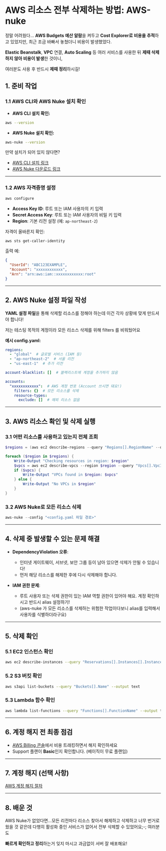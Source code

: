 
# AWS 리소스 전부 삭제하는 방법: AWS-nuke

정말 어려웠다... **AWS Budgets 예산 알람**을 켜두고 **Cost Explorer로 비용을 추적**하고 있었지만, 최근 조금 바빠서 놓쳤더니 비용이 발생했었다.

**Elastic Beanstalk**, **VPC** 연결, **Auto Scaling** 등 여러 서비스를 사용한 뒤 **제때 삭제하지 않아 비용이 발생**한 것이니,  

여러분도 사용 후 반드시 **제때 정리**하시길!








## 1. 준비 작업

### 1.1 AWS CLI와 AWS Nuke 설치 확인

- **AWS CLI 설치 확인:**
```bash
aws --version
```

- **AWS Nuke 설치 확인:**
```bash
aws-nuke --version
```

만약 설치가 되어 있지 않다면?
- [AWS CLI 설치 링크](https://docs.aws.amazon.com/cli/latest/userguide/install-cliv2.html)
- [AWS Nuke 다운로드 링크](https://github.com/rebuy-de/aws-nuke/releases)

---

### 1.2 AWS 자격증명 설정

```bash
aws configure
```

- **Access Key ID**: 루트 또는 IAM 사용자의 키 입력
- **Secret Access Key**: 루트 또는 IAM 사용자의 비밀 키 입력
- **Region**: 기본 리전 설정 (예: `ap-northeast-2`)

자격이 올바른지 확인:

```bash
aws sts get-caller-identity
```

출력 예:
```json
{
  "UserId": "ABC123EXAMPLE",
  "Account": "xxxxxxxxxxxx",
  "Arn": "arn:aws:iam::xxxxxxxxxxxx:root"
}
```

---

## 2. AWS Nuke 설정 파일 작성

**YAML 설정 파일**을 통해 삭제할 리소스를 정해야 하는데 이건 각자 상황에 맞게 만드셔야 합니다!

저는 테스팅 목적의 계정이라 모든 리소스 삭제를 위해 filters 를 비워뒀어요

**예시 config.yaml:**
```yaml
regions:
  - "global"  # 글로벌 서비스 (IAM 등)
  - "ap-northeast-2"  # 서울 리전
  - "us-east-1"  # 추가 리전

account-blacklist: []  # 블랙리스트에 계정을 추가하지 않음

accounts:
  "xxxxxxxxxxxx":  # AWS 계정 번호 (Account 쓰시면 돼요!)
    filters: {}  # 모든 리소스를 삭제
    resource-types:
      exclude: []  # 예외 리소스 없음
```

---

## 3. AWS 리소스 확인 및 삭제 실행

### 3.1 어떤 리소스를 사용하고 있는지 전체 조회

```powershell
$regions = (aws ec2 describe-regions --query "Regions[].RegionName" --output text).Split()

foreach ($region in $regions) {
    Write-Output "Checking resources in region: $region"
    $vpcs = aws ec2 describe-vpcs --region $region --query "Vpcs[].VpcId" --output text
    if ($vpcs) {
        Write-Output "VPCs found in $region: $vpcs"
    } else {
        Write-Output "No VPCs in $region"
    }
}
```

### 3.2 AWS Nuke로 모든 리소스 삭제

```powershell
aws-nuke --config "<config.yaml 파일 경로>"
```

---

## 4. 삭제 중 발생할 수 있는 문제 해결

- **DependencyViolation 오류**:
  - 인터넷 게이트웨이, 서브넷, 보안 그룹 등이 남아 있으면 삭제가 안될 수 있습니다!
  - 먼저 해당 리소스를 해제한 후에 다시 삭제해야 합니다.

- **IAM 권한 문제**:
  - 루트 사용자 또는 삭제 권한이 있는 IAM 역할 권한이 있어야 해요. 계정 확인하시고 반드시 alias 설정하기!
  - (aws-nuke 가 모든 리소스를 삭제하는 위험한 작업이다보니 alias를 입력해서 사용자를 식별하더라구요)

---

## 5. 삭제 확인

### 5.1 EC2 인스턴스 확인
```bash
aws ec2 describe-instances --query "Reservations[].Instances[].InstanceId" --output text
```

### 5.2 S3 버킷 확인
```bash
aws s3api list-buckets --query "Buckets[].Name" --output text
```

### 5.3 Lambda 함수 확인
```bash
aws lambda list-functions --query "Functions[].FunctionName" --output text
```

---

## 6. 계정 해지 전 최종 점검

- [AWS Billing 콘솔](https://console.aws.amazon.com/billing/home)에서 비용 트래킹하면서 해지 확인하세요
- Support 플랜이 **Basic**인지 확인합니다. (베이직이 무료 플랜임)

---

## 7. 계정 해지 (선택 사항)

[AWS 계정 해지 절차](https://docs.aws.amazon.com/ko_kr/awsaccountbilling/latest/aboutv2/close-account.html)

---

## 8. 배운 것

AWS Nuke가 없었다면...모든 리전마다 리소스 찾아서 해제하고 삭제하고 너무 번거로웠을 것 같은데
다행히 활성화 중인 서비스가 없어서 전부 삭제할 수 있었어요;-; 여러분도 

**빠르게 확인하고 정리**하는거 잊지 마시고 과금없이 서버 잘 배포해요!
